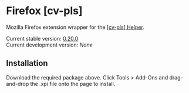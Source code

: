 Firefox [cv-pls]
================

Mozilla Firefox extension wrapper for the [[cv-pls] Helper][1].

Current stable version: [0.20.0](https://cv-pls.pieterhordijk.com/cv-pls_0.20.0.xpi)  
Current development version: *None*

Installation
------------

Download the required package above. Click Tools > Add-Ons and drag-and-drop the .xpi file onto the page to install.

[1]:https://github.com/cv-pls/cv-pls